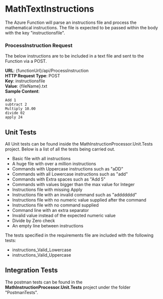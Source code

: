 # MathTextInstructions

The Azure Function will parse an instructions file and process the mathematical instructions. The file is expected to be passed within the body with the key "instructionsfile".

### ProcessInstruction Request

The below instructions are to be included in a text file and sent to the Function via a POST.

**URL**: {functionUrl}/api/ProcessInstruction  
**HTTP Request Type**: POST  
**Key**: instructionsfile  
**Value**: {fileName}.txt  
**Sample Content**:  

`Add 1`  
`subtract 2`  
`Multiply 10.00`  
`divide 02`  
`apply 24`  

## Unit Tests

All Unit tests can be found inside the MathInstructionProcessor.Unit.Tests project. Below is a list of all the tests being carried out.

- Basic file with all instructions
- A huge file with over a million instructions
- Commands with Uppercase instructions such as "aDD"
- Commands with all Lowercase instructions such as "add"
- Commands with Extra spaces such as "Add       5"
- Commands with values bigger than the max value for Integer
- Instructions file with missing Apply
- Instructions file with an invalid command such as "addddddd"
- Instructions file with no numeric value supplied after the command
- Instructions file with no command supplied
- Command line with an extra separator
- Invalid value instead of the expected numeric value
- Divide by Zero check
- An empty line between instructions

The tests specified in the requirements  file are included with the following tests:

- instructions_Valid_Lowercase
- instructions_Valid_Uppercase

## Integration Tests

The postman tests can be found in the **MathInstructionProcessor.Unit.Tests** project under the folder "PostmanTests".

